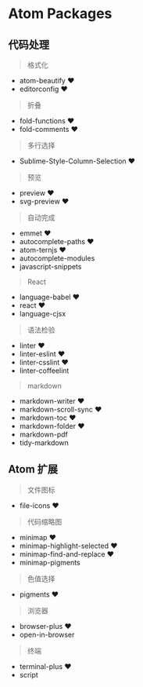 # Atom Packages

## 代码处理

> 格式化

* atom-beautify ♥
* editorconfig ♥

> 折叠

* fold-functions ♥
* fold-comments ♥

> 多行选择

* Sublime-Style-Column-Selection ♥

> 预览

* preview ♥
* svg-preview ♥

> 自动完成

* emmet ♥
* autocomplete-paths ♥
* atom-ternjs ♥
* autocomplete-modules
* javascript-snippets

> React

* language-babel ♥
* react ♥
* language-cjsx

> 语法检验

* linter ♥
* linter-eslint ♥
* linter-csslint ♥
* linter-coffeelint

> markdown

* markdown-writer ♥
* markdown-scroll-sync ♥
* markdown-toc ♥
* markdown-folder ♥
* markdown-pdf
* tidy-markdown

## Atom 扩展

> 文件图标

* file-icons ♥

> 代码缩略图

* minimap ♥
* minimap-highlight-selected ♥
* minimap-find-and-replace ♥
* minimap-pigments

> 色值选择

* pigments ♥

> 浏览器

* browser-plus ♥
* open-in-browser

> 终端

* terminal-plus ♥
* script
